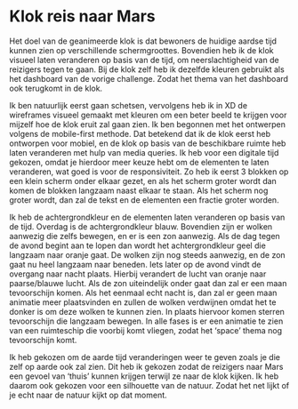 # Klok reis naar Mars

Het doel van de geanimeerde klok is dat bewoners de huidige aardse tijd kunnen zien op verschillende schermgroottes. Bovendien heb ik de klok visueel laten veranderen op basis van de tijd, om neerslachtigheid van de reizigers tegen te gaan. Bij de klok zelf heb ik dezelfde kleuren gebruikt als het dashboard van de vorige challenge. Zodat het thema van het dashboard ook terugkomt in de klok. 

Ik ben natuurlijk eerst gaan schetsen, vervolgens heb ik in XD de wireframes visueel gemaakt met kleuren om een beter beeld te krijgen voor mijzelf hoe de klok eruit zal gaan zien. Ik ben begonnen met het ontwerpen volgens de mobile-first methode. Dat betekend dat ik de klok eerst heb ontworpen voor mobiel, en de klok op basis van de beschikbare ruimte heb laten veranderen met hulp van media queries. Ik heb voor een digitale tijd gekozen, omdat je hierdoor meer keuze hebt om de elementen te laten veranderen, wat goed is voor de responsiviteit. Zo heb ik eerst 3 blokken op een klein scherm onder elkaar gezet, en als het scherm groter wordt dan komen de blokken langzaam naast elkaar te staan. Als het scherm nog groter wordt, dan zal de tekst en de elementen een fractie groter worden. 

Ik heb de achtergrondkleur en de elementen laten veranderen op basis van de tijd. Overdag is de achtergrondkleur blauw. Bovendien zijn er wolken aanwezig die zelfs bewegen, en er is een zon aanwezig.  Als de dag tegen de avond begint aan te lopen dan wordt het achtergrondkleur geel die langzaam naar oranje gaat. De wolken zijn nog steeds aanwezig, en de zon gaat nu heel langzaam naar beneden. Iets later op de avond vindt de overgang naar nacht plaats. Hierbij verandert de lucht van oranje naar paarse/blauwe lucht. Als de zon uiteindelijk onder gaat dan zal er een maan tevoorschijn komen. Als het eenmaal echt nacht is, dan zal er geen maan animatie meer plaatsvinden en zullen de wolken verdwijnen omdat het te donker is om deze wolken te kunnen zien. In plaats hiervoor komen sterren tevoorschijn die langzaam bewegen. In alle fases is er een animatie te zien van een ruimteschip die voorbij komt vliegen, zodat het ‘space’ thema nog tevoorschijn komt. 

Ik heb gekozen om de aarde tijd veranderingen weer te geven zoals je die zelf op aarde ook zal zien. Dit heb ik gekozen zodat de reizigers naar Mars een gevoel van ‘thuis’ kunnen krijgen terwijl ze naar de klok kijken. Ik heb daarom ook gekozen voor een silhouette van de natuur. Zodat het net lijkt of je echt naar de natuur kijkt op dat moment. 

